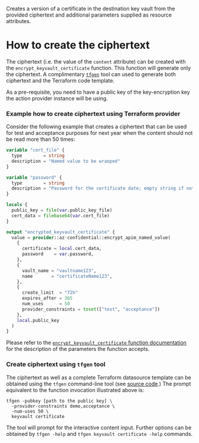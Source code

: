 Creates a version of a certificate in the destination key vault from the
provided ciphertext and additional parameters supplied as
resource attributes.

# How to create the ciphertext
The ciphertext (i.e. the value of the `content` attribute) can be created with the `encrypt_keyvault_certificate` function.
This function will generate only the ciphertext. A complimentary [`tfgen`](https://github.com/aliakseiyanchuk/terraform-provider-az-confidential-tfgen)
tool can used to generate both ciphertext
and the Terraform code template.

As a pre-requisite, you need to have a public key of the key-encryption key the action provider instance will
be using.

### Example how to create ciphertext using Terraform provider

Consider the following example that creates a ciphertext that can be used for test and acceptance purposes for
next year when the content should not be read more than 50 times:

```terraform
variable "cert_file" {
  type        = string
  description = "Named value to be wraoped"
}

variable "password" {
  type        = string
  description = "Password for the certificate date; empty string if not required"
}

locals {
  public_key = file(var.public_key_file)
  cert_data = filebase64(var.cert_file)
}

output "encrypted_keyvault_certificate" {
  value = provider::az-confidential::encrypt_apim_named_value(
    {
      certificate = local.cert_data,
      password    = var.password,
    },
    {
      vault_name = "vaultname123",
      name       = "certificateName123",
    },
    {
      create_limit  = "72h"
      expires_after = 365
      num_uses      = 50
      provider_constraints = toset(["test", "acceptance"])
    },
    local.public_key
  )
}

```

Please refer to the [`encrypt_keyvault_certificate` function documentation](../functions/encrypt_keyvault_certificate.md)
for the description of the parameters the function accepts.

### Create ciphertext using `tfgen` tool

The ciphertext as well as a complete Terraform datasource template can be obtained using the `tfgen` command-line tool
(see [source code](https://github.com/aliakseiyanchuk/terraform-provider-az-confidential-tfgen).)
The prompt equivalent to the function invocation illustrated above is:
```shell
tfgen -pubkey [path to the public key] \
  -provider-constraints demo,acceptance \
  -num-uses 50 \
  keyvault certificate
```
The tool will prompt for the interactive content input. Further options can be obtained by `tfgen -help` and
`tfgen keyvault certificate -help` commands.

